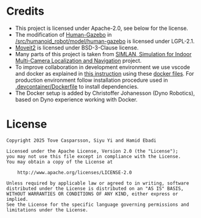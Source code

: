# Credits
- This project is licensed under Apache-2.0, see below for the license. 
- The modification of [Human-Gazebo](https://github.com/robotology/human-gazebo) in [/src/humanoid_robot/model/human-gazebo](/src/humanoid_robot/model/human-gazebo) is licensed under LGPL-2.1.
- [Moveit2](https://github.com/moveit/moveit2) is licensed under  BSD-3-Clause license.
- Many parts of this project is taken from [SIMLAN, Simulation for Indoor Multi-Camera Localization and Navigation](https://github.com/infotiv-research/SIMLAN/) project.
- To improve collaboration in development environment we use vscode and docker as explained in [this instruction](https://www.allisonthackston.com/articles/docker-development.html) using these [docker files](https://github.com/athackst/dockerfiles). For production environment follow installation procedure used in [.devcontainer/Dockerfile](.devcontainer/Dockerfile) to install dependencies.
- The Docker setup is added by Christoffer Johanesson (Dyno Robotics), based on Dyno experience working with Docker.

# License

```
Copyright 2025 Tove Casparsson, Siyu Yi and Hamid Ebadi

Licensed under the Apache License, Version 2.0 (the "License");
you may not use this file except in compliance with the License.
You may obtain a copy of the License at

    http://www.apache.org/licenses/LICENSE-2.0

Unless required by applicable law or agreed to in writing, software
distributed under the License is distributed on an "AS IS" BASIS,
WITHOUT WARRANTIES OR CONDITIONS OF ANY KIND, either express or implied.
See the License for the specific language governing permissions and
limitations under the License.
```
